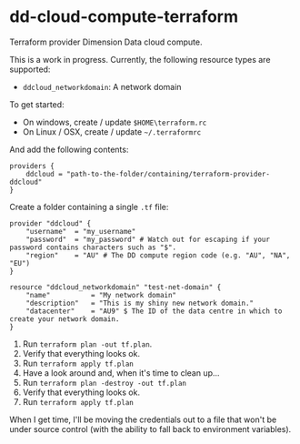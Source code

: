 # dd-cloud-compute-terraform
Terraform provider Dimension Data cloud compute.

This is a work in progress. Currently, the following resource types are supported:

* `ddcloud_networkdomain`: A network domain

To get started:

* On windows, create / update `$HOME\terraform.rc`
* On Linux / OSX, create / update `~/.terraformrc`

And add the following contents:

```
providers {
	ddcloud = "path-to-the-folder/containing/terraform-provider-ddcloud"
}
```

Create a folder containing a single `.tf` file:

```
provider "ddcloud" {
	"username"	= "my_username"
	"password"	= "my_password" # Watch out for escaping if your password contains characters such as "$".
	"region"	= "AU" # The DD compute region code (e.g. "AU", "NA", "EU")
}

resource "ddcloud_networkdomain" "test-net-domain" {
	"name"			= "My network domain"
	"description"	= "This is my shiny new network domain."
	"datacenter"	= "AU9" $ The ID of the data centre in which to create your network domain.
}
```

1. Run `terraform plan -out tf.plan`.
2. Verify that everything looks ok.
3. Run `terraform apply tf.plan`
4. Have a look around and, when it's time to clean up...
5. Run `terraform plan -destroy -out tf.plan`
6. Verify that everything looks ok.
7. Run `terraform apply tf.plan`

When I get time, I'll be moving the credentials out to a file that won't be under source control (with the ability to fall back to environment variables).
